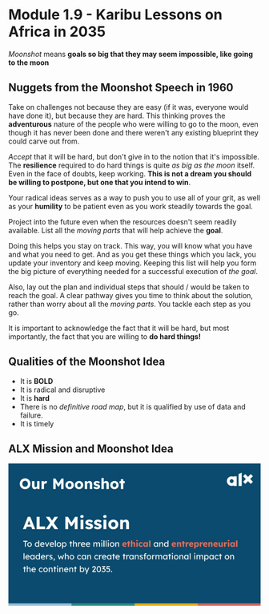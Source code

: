 # Module 1.9 - Karibu Lessons on Africa in 2035

*Moonshot* means **goals so big that they may seem impossible, like going to the moon**

## Nuggets from the Moonshot Speech in 1960

Take on challenges not because they are easy (if it was, everyone would have done it), but because they are hard. This thinking proves the **adventurous** nature of the people who were willing to go to the moon, even though it has never been done and there weren't any existing blueprint they could carve out from.

*Accept* that it will be hard, but don't give in to the notion that it's impossible. The **resilience** required to do hard things is quite *as big as the moon* itself. Even in the face of doubts, keep working. **This is not a dream you should be willing to postpone, but one that you intend to win**.

Your radical ideas serves as a way to push you to use all of your grit, as well as your **humility** to be patient even as you work steadily towards the goal.

Project into the future even when the resources doesn't seem readily available. List all the *moving parts* that will help achieve the **goal**.

Doing this helps you stay on track. This way, you will know what you have and what you need to get. And as you get these things which you lack, you update your inventory and keep moving. Keeping this list will help you form the big picture of everything needed for a successful execution of *the goal*.

Also, lay out the plan and individual steps that should / would be taken to reach the goal. A clear pathway gives you time to think about the solution, rather than worry about all the *moving parts*. You tackle each step as you go.

It is important to acknowledge the fact that it will be hard, but most importantly, the fact that you are willing to **do hard things!**

## Qualities of the Moonshot Idea

- It is **BOLD**
- It is radical and disruptive
- It is **hard**
- There is no *definitive road map*, but it is qualified by use of data and failure.
- It is timely

## ALX Mission and Moonshot Idea

![ALX Mission Statement](screenshots/alx-mission-moonshot.png)
